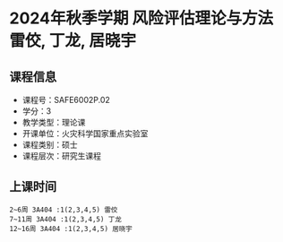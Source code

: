 # 2024年秋季学期 风险评估理论与方法 雷佼, 丁龙, 居晓宇






## 课程信息

- 课程号：SAFE6002P.02
- 学分：3
- 教学类型：理论课
- 开课单位：火灾科学国家重点实验室
- 课程类别：硕士
- 课程层次：研究生课程

## 上课时间

```
2~6周 3A404 :1(2,3,4,5) 雷佼
7~11周 3A404 :1(2,3,4,5) 丁龙
12~16周 3A404 :1(2,3,4,5) 居晓宇
```

